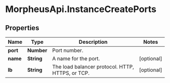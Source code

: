 # MorpheusApi.InstanceCreatePorts

## Properties

Name | Type | Description | Notes
------------ | ------------- | ------------- | -------------
**port** | **Number** | Port number. | 
**name** | **String** | A name for the port. | [optional] 
**lb** | **String** | The load balancer protocol. HTTP, HTTPS, or TCP. | [optional] 


